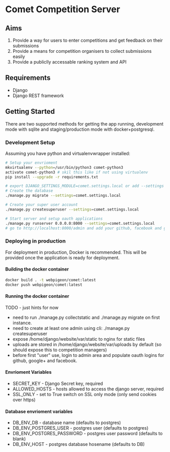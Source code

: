 # Comet Competition Server

## Aims
1. Provide a way for users to enter competitions and get feedback on their submissions
2. Provide a means for competition organisers to collect submissions easily
3. Provide a publiclly accessable ranking system and API

## Requirements
* Django
* Django REST framework

## Getting Started
There are two supported methods for getting the app running, development mode with sqlite and staging/production mode with docker+postgresql.

### Development Setup
Assuming you have python and virtualenvwrapper installed:

```bash
# Setup your envrioment
mkvirtualenv --python=/usr/bin/python3 comet-python3
activate comet-python3 # skil this like if not using virtualenv
pip install --upgrade -r requirements.txt

# export DJANGO_SETTINGS_MODULE=comet.settings.local or add --settings to the end of the command
# Create the database
./manage.py migrate --settings=comet.settings.local

# Create your super user account
./manage.py createsuperuser --settings=comet.settings.local

# Start server and setup oauth applications
./manage.py runserver 0.0.0.0:8000 --settings=comet.settings.local
# go to http://localhost:8000/admin and add your github, facebook and google tokens
```

### Deploying in production
For deployment in production, Docker is recommended. This will be provided once the application is ready for deployment.

#### Building the docker container
``` bash
docker build . -t webpigeon/comet:latest
docker push webpigeon/comet:latest
```

#### Running the docker container
TODO - just hints for now

* need to run ./manage.py collectstatic and ./manage.py migrate on first instance.
* need to create at least one admin using cli: ./manage.py createsuperuser
* expose /home/django/website/var/static to nginx for static files
* uploads are stored in /home/django/website/var/uploads by default (so should expose this to competition managers)
* before first "user" use, login to admin area and populate oauth logins for github, google+ and facebook.

#### Envrioment Variables
* SECRET_KEY - Django Secret key, required
* ALLOWED_HOSTS - hosts allowed to access the django server, required
* SSL_ONLY - set to True switch on SSL only mode (only send cookies over https)

#### Database envrioment variables
* DB_ENV_DB - database name (defaults to postgres)
* DB_ENV_POSTGRES_USER - postgres user (defaults to postgres)
* DB_ENV_POSTGRES_PASSWORD - postgres user password (defaults to blank)
* DB_ENV_HOST - postgres database hosename (defaults to DB)

